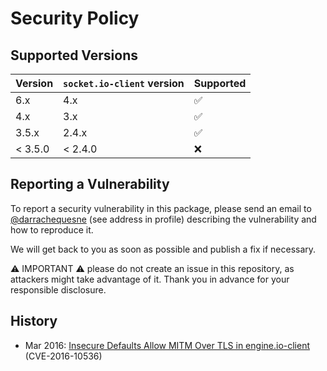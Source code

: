 # Security Policy

## Supported Versions

| Version | `socket.io-client` version | Supported          |
|---------|----------------------------|--------------------|
| 6.x     | 4.x                        | :white_check_mark: |
| 4.x     | 3.x                        | :white_check_mark: |
| 3.5.x   | 2.4.x                      | :white_check_mark: |
| < 3.5.0 | < 2.4.0                    | :x:                |

## Reporting a Vulnerability

To report a security vulnerability in this package, please send an email to [@darrachequesne](https://github.com/darrachequesne) (see address in profile) describing the vulnerability and how to reproduce it.

We will get back to you as soon as possible and publish a fix if necessary.

:warning: IMPORTANT :warning: please do not create an issue in this repository, as attackers might take advantage of it. Thank you in advance for your responsible disclosure.

## History

- Mar 2016: [Insecure Defaults Allow MITM Over TLS in engine.io-client](https://github.com/advisories/GHSA-4r4m-hjwj-43p8) (CVE-2016-10536)
